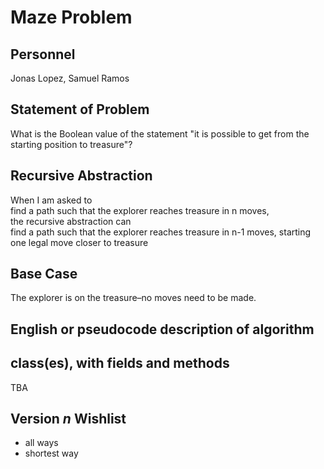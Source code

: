 # Maze Problem

## Personnel
Jonas Lopez, Samuel Ramos

## Statement of Problem
What is the Boolean value of the statement "it is possible to get from the starting position to treasure"?

## Recursive Abstraction
When I am asked to <br />
find a path such that the explorer reaches treasure in n moves, <br />
the recursive abstraction can <br />
find a path such that the explorer reaches treasure in n-1 moves, starting one legal move closer to treasure

## Base Case
The explorer is on the treasure–no moves need to be made.

## English or pseudocode description of algorithm

## class(es), with fields and methods
TBA

## Version *n* Wishlist
* all ways
* shortest way
